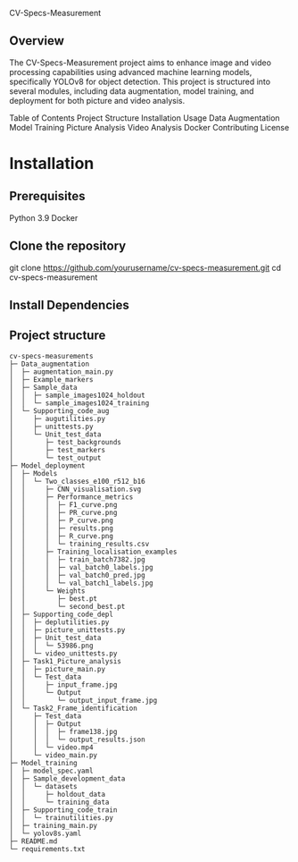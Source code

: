 CV-Specs-Measurement
## Overview
The CV-Specs-Measurement project aims to enhance image and video processing capabilities using advanced machine learning models, specifically YOLOv8 for object detection. This project is structured into several modules, including data augmentation, model training, and deployment for both picture and video analysis.

Table of Contents
Project Structure
Installation
Usage
Data Augmentation
Model Training
Picture Analysis
Video Analysis
Docker
Contributing
License

# Installation

## Prerequisites
Python 3.9
Docker

## Clone the repository
git clone https://github.com/yourusername/cv-specs-measurement.git
cd cv-specs-measurement

## Install Dependencies



## Project structure
```
cv-specs-measurements
├─ Data_augmentation
│  ├─ augmentation_main.py
│  ├─ Example_markers
│  ├─ Sample_data
│  │  ├─ sample_images1024_holdout
│  │  └─ sample_images1024_training
│  └─ Supporting_code_aug
│     ├─ augutilities.py
│     ├─ unittests.py
│     └─ Unit_test_data
│        ├─ test_backgrounds
│        ├─ test_markers
│        └─ test_output
├─ Model_deployment
│  ├─ Models
│  │  └─ Two_classes_e100_r512_b16
│  │     ├─ CNN_visualisation.svg
│  │     ├─ Performance_metrics
│  │     │  ├─ F1_curve.png
│  │     │  ├─ PR_curve.png
│  │     │  ├─ P_curve.png
│  │     │  ├─ results.png
│  │     │  ├─ R_curve.png
│  │     │  └─ training_results.csv
│  │     ├─ Training_localisation_examples
│  │     │  ├─ train_batch7382.jpg
│  │     │  ├─ val_batch0_labels.jpg
│  │     │  ├─ val_batch0_pred.jpg
│  │     │  └─ val_batch1_labels.jpg
│  │     └─ Weights
│  │        ├─ best.pt
│  │        └─ second_best.pt
│  ├─ Supporting_code_depl
│  │  ├─ deplutilities.py
│  │  ├─ picture_unittests.py
│  │  ├─ Unit_test_data
│  │  │  └─ 53986.png
│  │  └─ video_unittests.py
│  ├─ Task1_Picture_analysis
│  │  ├─ picture_main.py
│  │  └─ Test_data
│  │     ├─ input_frame.jpg
│  │     └─ Output
│  │        └─ output_input_frame.jpg
│  └─ Task2_Frame_identification
│     ├─ Test_data
│     │  ├─ Output
│     │  │  ├─ frame138.jpg
│     │  │  └─ output_results.json
│     │  └─ video.mp4
│     └─ video_main.py
├─ Model_training
│  ├─ model_spec.yaml
│  ├─ Sample_development_data
│  │  └─ datasets
│  │     ├─ holdout_data
│  │     └─ training_data
│  ├─ Supporting_code_train
│  │  └─ trainutilities.py
│  ├─ training_main.py
│  └─ yolov8s.yaml
├─ README.md
└─ requirements.txt

```
